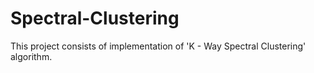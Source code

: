 # Spectral-Clustering

This project consists of implementation of 'K - Way Spectral Clustering' algorithm.
